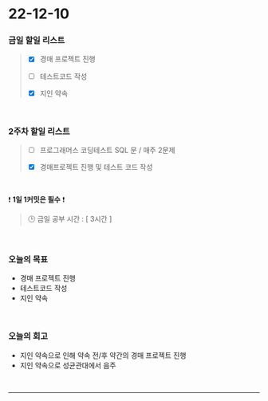 # 22-12-10

### 금일 할일 리스트
> - [x]  경매 프로젝트 진행
>
> - [ ]  테스트코드 작성
>
> - [x]  지인 약속

<br/>

### 2주차 할일 리스트  

> - [ ]  프로그래머스 코딩테스트 SQL 문 / 매주 2문제  
>
> - [x]  경매프로젝트 진행 및 테스트 코드 작성

<br/>

❗ **1일 1커밋은 필수** ❗
> 🕒 금일 공부 시간 : [ 3시간 ]
  
<br/>

### 오늘의 목표
- 경매 프로젝트 진행
- 테스트코드 작성
- 지인 약속

<br>

### 오늘의 회고
- 지인 약속으로 인해 약속 전/후 약간의 경매 프로젝트 진행
- 지인 약속으로 성균관대에서 음주

<br/>

------------  